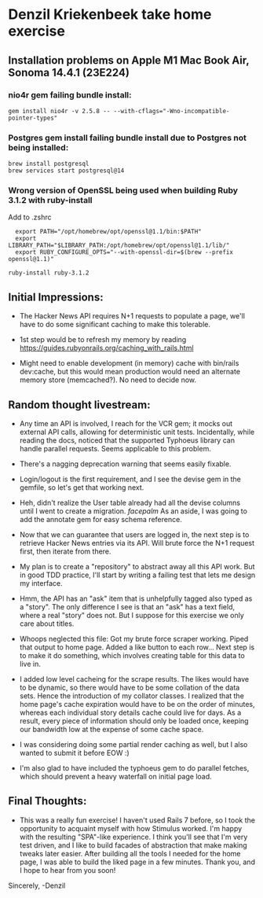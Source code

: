 # Denzil Kriekenbeek take home exercise

## Installation problems on Apple M1 Mac Book Air, Sonoma 14.4.1 (23E224)

### nio4r gem failing bundle install:
  ```
  gem install nio4r -v 2.5.8 -- --with-cflags="-Wno-incompatible-pointer-types"
  ```

### Postgres gem install failing bundle install due to Postgres not being installed:
  ```
  brew install postgresql
  brew services start postgresql@14
  ```

### Wrong version of OpenSSL being used when building Ruby 3.1.2 with ruby-install
  Add to .zshrc
  ```
    export PATH="/opt/homebrew/opt/openssl@1.1/bin:$PATH"
    export LIBRARY_PATH="$LIBRARY_PATH:/opt/homebrew/opt/openssl@1.1/lib/"
    export RUBY_CONFIGURE_OPTS="--with-openssl-dir=$(brew --prefix openssl@1.1)"
  ```
  `ruby-install ruby-3.1.2`

## Initial Impressions:
- The Hacker News API requires N+1 requests to populate a page, we'll have to do some significant caching to make this tolerable.

- 1st step would be to refresh my memory by reading
https://guides.rubyonrails.org/caching_with_rails.html

- Might need to enable development (in memory) cache with bin/rails dev:cache, but this would mean production would need an alternate memory store (memcached?). No need to decide now.

## Random thought livestream:

- Any time an API is involved, I reach for the VCR gem; it mocks out external API calls, allowing for deterministic unit tests. Incidentally, while reading the docs, noticed that the supported Typhoeus library can handle parallel requests. Seems applicable to this problem.

- There's a nagging deprecation warning that seems easily fixable.

- Login/logout is the first requirement, and I see the devise gem in the gemfile, so let's get that working next.

- Heh, didn't realize the User table already had all the devise columns until I went to create a migration. *facepalm*  As an aside, I was going to add the annotate gem for easy schema reference.

- Now that we can guarantee that users are logged in, the next step is to retrieve Hacker News entries via its API. Will brute force the N+1 request first, then iterate from there.

- My plan is to create a "repository" to abstract away all this API work. But in good TDD practice, I'll start by writing a failing test that lets me design my interface.

- Hmm, the API has an "ask" item that is unhelpfully tagged also typed as a "story". The only difference I see is that an "ask" has a text field, where a real "story" does not. But I suppose for this exercise we only care about titles.

- Whoops neglected this file: Got my brute force scraper working. Piped that output to home page. Added a like button to each row... Next step is to make it do something, which involves creating table for this data to live in.

- I added low level cacheing for the scrape results. The likes would have to be dynamic, so there would have to be some collation of the data sets. Hence the introduction of my collator classes.  I realized that the home page's cache expiration would have to be on the order of minutes, whereas each individual story details cache could live for days.  As a result, every piece of information should only be loaded once, keeping our bandwidth low at the expense of some cache space.

- I was considering doing some partial render caching as well, but I also wanted to submit it before EOW :)

- I'm also glad to have included the typhoeus gem to do parallel fetches, which should prevent a heavy waterfall on initial page load.


## Final Thoughts:
- This was a really fun exercise! I haven't used Rails 7 before, so I took the opportunity to acquaint myself with how Stimulus worked. I'm happy with the resulting "SPA"-like experience. I think you'll see that I'm very test driven, and I like to build facades of abstraction that make making tweaks later easier. After building all the tools I needed for the home page, I was able to build the liked page in a few minutes.  Thank you, and I hope to hear from you soon!

Sincerely,
-Denzil
